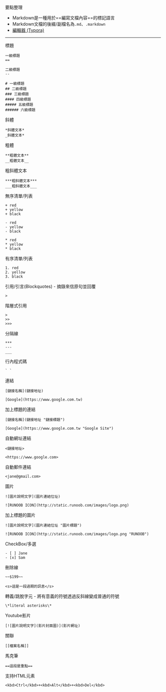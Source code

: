 要點整理
- Markdown是一種用於==編寫文檔內容==的標記語言
- Markdown文檔的後綴/副檔名為`.md`、`.markdown`
- [編輯器 (Typora)](https://typora.io/)

---

標題
```
一級標題
==
```

```
二級標題
--
```

```
# 一級標題
## 二級標題
### 三級標題
#### 四級標題
##### 五級標題
###### 六級標題
```

斜體
```
*斜體文本*
_斜體文本*
```

粗體
```
**粗體文本**
__粗體文本__
```

粗斜體文本
```
***粗斜體文本***
___粗斜體文本___
```

無序清單/列表
```
+ red
+ yellow
+ black
```

```
- red
- yellow
- black
```

```
* red
* yellow
* black
```

有序清單/列表
```
1. red
2. yellow
3. black
```

引用/引言(Blockquotes) - 摘錄來信原句並回覆
```
>
```

階層式引用
```
>
>>
>>>
```

分隔線
```
***
---
___
```

行內程式碼
```
` `
```

連結
```
[鏈接名稱](鏈接地址)
```

```
[Google](https://www.google.com.tw)
```

加上標題的連結
```
[鏈接名稱](鏈接地址 "鏈接標題")
```

```
[Google](https://www.google.com.tw "Google Site")
```

自動網址連結
```
<鏈接地址>
```

```
<https://www.google.com>
```

自動郵件連結
```
<jane@gmail.com>
```

圖片
```
![圖片說明文字](圖片連結位址)
```

```
![RUNOOB ICON](http://static.runoob.com/images/logo.png)
```

加上標題的圖片
```
![圖片說明文字](圖片連結位址 "圖片標題")
```

```
![RUNOOB ICON](http://static.runoob.com/images/logo.png "RUNOOB")
```

CheckBox/多選
```
- [ ] Jane
- [x] Sam
```

刪除線
```
~~$199~~
```

```
<s>這是一段過期的訊息</s>
```

轉義/跳脫字元 - 將有意義的符號透過反斜線變成普通的符號
```
\*literal asterisks\*
```

Youtube影片
```
[![圖片說明文字](影片封面圖)](影片網址)
```

關聯
```
[[檔案名稱]]
```

馬克筆
```
==這段是重點==
```

支持HTML元素
```
<kbd>Ctrl</kbd>+<kbd>Alt</kbd>+<kbd>Del</kbd>
```